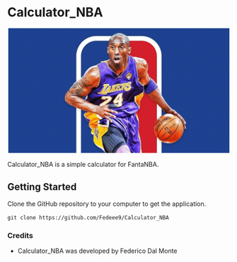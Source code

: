 # Calculator_NBA

<p align="center">

<img src="image.jpg?raw=true"  width=500px />
</p>


Calculator_NBA is a simple calculator for FantaNBA.

## Getting Started
Clone the GitHub repository to your computer to get the application.

```
git clone https://github.com/Fedeee9/Calculator_NBA
```


### Credits
* Calculator_NBA was developed by Federico Dal Monte

